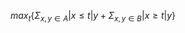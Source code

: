 $$
max_{t} \{ \Sigma_{x, y\in A}{\left|x \le t\right|y} + \Sigma_{x, y\in B}{\left|x \ge t\right|y} \}
$$
